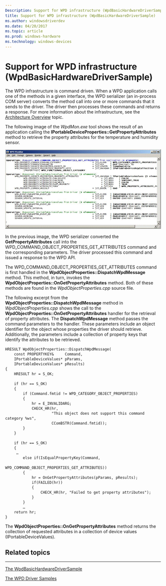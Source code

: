 ```yaml
---
Description: Support for WPD infrastructure (WpdBasicHardwareDriverSample)
title: Support for WPD infrastructure (WpdBasicHardwareDriverSample)
ms.author: windowsdriverdev
ms.date: 04/20/2017
ms.topic: article
ms.prod: windows-hardware
ms.technology: windows-devices
---
```


# Support for WPD infrastructure (WpdBasicHardwareDriverSample)


The WPD infrastructure is command driven. When a WPD application calls one of the methods in a given interface, the WPD serializer (an in-process COM server) converts the method call into one or more commands that it sends to the driver. The driver then processes these commands and returns a response. For more information about the infrastructure, see the [Architecture Overview](architecture-overview.md) topic.

The following image of the *WpdMon.exe* tool shows the result of an application calling the **IPortableDeviceProperties::GetPropertyAttributes** method to retrieve the property attributes for the temperature and humidity sensor.

![the wpd monitor ](images/wpdmon_get_attributes.png)

In the previous image, the WPD serializer converted the **GetPropertyAttributes** call into the WPD\_COMMAND\_OBJECT\_PROPERTIES\_GET\_ATTRIBUTES command and the corresponding parameters. The driver processed this command and issued a response to the WPD API.

The WPD\_COMMAND\_OBJECT\_PROPERTIES\_GET\_ATTRIBUTES command is first handled in the **WpdObjectProperties::DispatchWpdMessage** method. This method, in turn, invokes the **WpdObjectProperties::OnGetPropertyAttributes** method. Both of these methods are found in the *WpdObjectProperties.cpp* source file.

The following excerpt from the **WpdObjectProperties::DispatchWpdMessage** method in *WpdObjectProperties.cpp* shows the call to the **WpdObjectProperties::OnGetPropertyAttributes** handler for the retrieval of property attributes. The **DispatchWpdMessage** method passes the command parameters to the handler. These parameters include an object identifier for the object whose properties the driver should retrieve. Additionally, the parameters include a collection of property keys that identify the attributes to be retrieved.

```
HRESULT WpdObjectProperties::DispatchWpdMessage(
    const PROPERTYKEY&     Command,
    IPortableDeviceValues* pParams,
    IPortableDeviceValues* pResults)
{
    HRESULT hr = S_OK;

    if (hr == S_OK)
    {
        if (Command.fmtid != WPD_CATEGORY_OBJECT_PROPERTIES)
        {
            hr = E_INVALIDARG;
            CHECK_HR(hr, 
                     "This object does not support this command category %ws",
                     CComBSTR(Command.fmtid));
        }
    }

    if (hr == S_OK)
    {
     …
        else if(IsEqualPropertyKey(Command, 
                                   WPD_COMMAND_OBJECT_PROPERTIES_GET_ATTRIBUTES))
        {
            hr = OnGetPropertyAttributes(pParams, pResults);
            if(FAILED(hr))
            {
                CHECK_HR(hr, "Failed to get property attributes");
            }
        }
        …
    return hr;
}
```

The **WpdObjectProperties::OnGetPropertyAttributes** method returns the collection of requested attributes in a collection of device values (IPortableDeviceValues).

## <span id="related_topics"></span>Related topics


****
[The WpdBasicHardwareDriverSample](the-wpdbasichardwaredriver-sample.md)

[The WPD Driver Samples](the-wpd-driver-samples.md)

 

 






